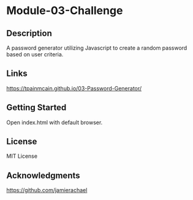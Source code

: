 # Module-03-Challenge

## Description
A password generator utilizing Javascript to create a random password based on user criteria.

## Links
https://tpainmcain.github.io/03-Password-Generator/

## Getting Started
Open index.html with default browser.

## License
MIT License

## Acknowledgments
https://github.com/jamierachael
